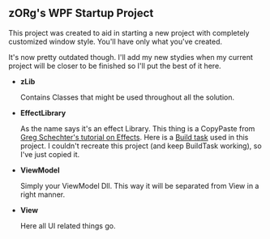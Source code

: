 ﻿zORg's WPF Startup Project
--------------------------

This project was created to aid in starting a new project with completely customized window style. You'll have only what you've created.

It's now pretty outdated though. I'll add my new stydies when my current project will be closer to be finished so I'll put the best of it here.

* **zLib**

  Contains Classes that might be used throughout all the solution.

* **EffectLibrary**

  As the name says it's an effect Library. This thing is a CopyPaste from [Greg Schechter's tutorial on Effects][1]. Here is a [Build task][2] used in this project. I couldn't recreate this project (and keep BuildTask working), so I've just copied it.

* **ViewModel**

  Simply your ViewModel Dll. This way it will be separated from View in a right manner.

* **View**

  Here all UI related things go.



[1]:https://blogs.msdn.microsoft.com/greg_schechter/2008/05/12/writing-custom-gpu-based-effects-for-wpf/
[2]:http://wpf.codeplex.com/releases/view/14962